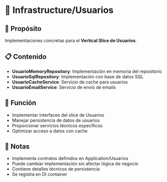 # 📁 Infrastructure/Usuarios

## 🎯 Propósito
Implementaciones concretas para el **Vertical Slice de Usuarios**.

## 📋 Contenido
- **UsuarioMemoryRepository**: Implementación en memoria del repositorio
- **UsuarioSqlRepository**: Implementación con base de datos SQL
- **UsuarioCacheService**: Servicio de cache para usuarios
- **UsuarioEmailService**: Servicio de envío de emails

## 🔧 Función
- Implementar interfaces del slice de Usuarios
- Manejar persistencia de datos de usuarios
- Proporcionar servicios técnicos específicos
- Optimizar acceso a datos con cache

## 📝 Notas
- Implementa contratos definidos en Application/Usuarios
- Puede cambiar implementación sin afectar lógica de negocio
- Contiene detalles técnicos de persistencia
- Se registra en DI container
